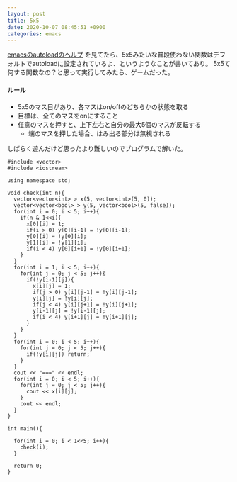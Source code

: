 ```yaml
---
layout: post
title: 5x5
date: 2020-10-07 08:45:51 +0900
categories: emacs
---
```


[emacsのautoloadのヘルプ](https://www.gnu.org/software/emacs/manual/html_node/eintr/Autoload.html)
を見てたら、5x5みたいな普段使わない関数はデフォルトでautoloadに設定されているよ、というようなことが書いてあり。
5x5て何する関数なの？と思って実行してみたら、ゲームだった。

#### ルール
- 5x5のマス目があり、各マスはon/offのどちらかの状態を取る
- 目標は、全てのマスをonにすること
- 任意のマスを押すと、上下左右と自分の最大5個のマスが反転する
  - 端のマスを押した場合、はみ出る部分は無視される

しばらく遊んだけど思ったより難しいのでプログラムで解いた。

```
#include <vector>
#include <iostream>

using namespace std;

void check(int n){
  vector<vector<int> > x(5, vector<int>(5, 0));
  vector<vector<bool> > y(5, vector<bool>(5, false));
  for(int i = 0; i < 5; i++){
    if(n & 1<<i){
      x[0][i] = 1;
      if(i > 0) y[0][i-1] = !y[0][i-1];
      y[0][i] = !y[0][i];
      y[1][i] = !y[1][i];
      if(i < 4) y[0][i+1] = !y[0][i+1];
    }
  }
  for(int i = 1; i < 5; i++){
    for(int j = 0; j < 5; j++){
      if(!y[i-1][j]){
        x[i][j] = 1;
        if(j > 0) y[i][j-1] = !y[i][j-1];
        y[i][j] = !y[i][j];
        if(j < 4) y[i][j+1] = !y[i][j+1];
        y[i-1][j] = !y[i-1][j];
        if(i < 4) y[i+1][j] = !y[i+1][j];
      }
    }
  }
  for(int i = 0; i < 5; i++){
    for(int j = 0; j < 5; j++){
      if(!y[i][j]) return;
    }
  }
  cout << "===" << endl;
  for(int i = 0; i < 5; i++){
    for(int j = 0; j < 5; j++){
      cout << x[i][j];
    }
    cout << endl;
  }
}

int main(){

  for(int i = 0; i < 1<<5; i++){
    check(i);
  }

  return 0;
}
```
